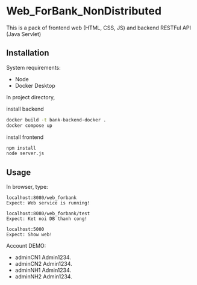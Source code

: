 # Web_ForBank_NonDistributed

This is a pack of frontend web (HTML, CSS, JS) and backend RESTFul API (Java Servlet)

## Installation
System requirements:
+ Node
+ Docker Desktop

In project directory,

install backend
```bash
docker build -t bank-backend-docker .
docker compose up
```
install frontend
```bash
npm install
node server.js
```

## Usage

In browser, type:
```browser
localhost:8080/web_forbank
Expect: Web service is running!

localhost:8080/web_forbank/test
Expect: Ket noi DB thanh cong!
```

```browser
localhost:5000
Expect: Show web!
```

Account DEMO:

+ adminCN1
Admin1234.
+ adminCN2
Admin1234.
+ adminNH1
Admin1234.
+ adminNH2
Admin1234.
